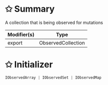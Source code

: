 # &#10025; Summary

A collection that is being observed for mutations

| Modifier(s)                            | Type                     |
|----------------------------------------|--------------------------|
| export | ObservedCollection |

# &#10025; Initializer

```ts
IObservedArray | IObservedSet | IObservedMap
```